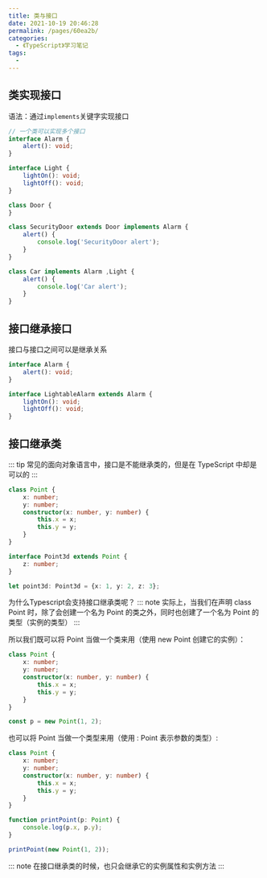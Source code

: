 ```yaml
---
title: 类与接口
date: 2021-10-19 20:46:28
permalink: /pages/60ea2b/
categories:
  - 《TypeScript》学习笔记
tags:
  - 
---
```

## 类实现接口
语法：通过`implements`关键字实现接口
```ts
// 一个类可以实现多个接口
interface Alarm {
    alert(): void;
}

interface Light {
    lightOn(): void;
    lightOff(): void;
}

class Door {
}

class SecurityDoor extends Door implements Alarm {
    alert() {
        console.log('SecurityDoor alert');
    }
}

class Car implements Alarm ,Light {
    alert() {
        console.log('Car alert');
    }
}
```

## 接口继承接口
接口与接口之间可以是继承关系
```ts
interface Alarm {
    alert(): void;
}

interface LightableAlarm extends Alarm {
    lightOn(): void;
    lightOff(): void;
}
```

## 接口继承类
::: tip
常见的面向对象语言中，接口是不能继承类的，但是在 TypeScript 中却是可以的
:::

```ts
class Point {
    x: number;
    y: number;
    constructor(x: number, y: number) {
        this.x = x;
        this.y = y;
    }
}

interface Point3d extends Point {
    z: number;
}

let point3d: Point3d = {x: 1, y: 2, z: 3};
```
为什么Typescript会支持接口继承类呢？
::: note
实际上，当我们在声明 class Point 时，除了会创建一个名为 Point 的类之外，同时也创建了一个名为 Point 的类型（实例的类型）
:::

所以我们既可以将 Point 当做一个类来用（使用 new Point 创建它的实例）：
```ts
class Point {
    x: number;
    y: number;
    constructor(x: number, y: number) {
        this.x = x;
        this.y = y;
    }
}

const p = new Point(1, 2);
```
也可以将 Point 当做一个类型来用（使用 : Point 表示参数的类型）:
```ts
class Point {
    x: number;
    y: number;
    constructor(x: number, y: number) {
        this.x = x;
        this.y = y;
    }
}

function printPoint(p: Point) {
    console.log(p.x, p.y);
}

printPoint(new Point(1, 2));
```
::: note
在接口继承类的时候，也只会继承它的实例属性和实例方法
:::
